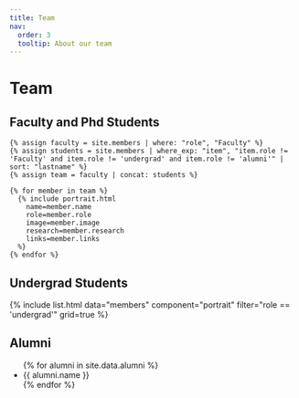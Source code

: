 ```yaml
---
title: Team
nav:
  order: 3
  tooltip: About our team
---
```


# Team


## Faculty and Phd Students

<div class="team-grid-wrapper">
  <div class="team-grid">

    {% assign faculty = site.members | where: "role", "Faculty" %}
    {% assign students = site.members | where_exp: "item", "item.role != 'Faculty' and item.role != 'undergrad' and item.role != 'alumni'" | sort: "lastname" %}
    {% assign team = faculty | concat: students %}

    {% for member in team %}
      {% include portrait.html 
        name=member.name
        role=member.role
        image=member.image
        research=member.research
        links=member.links
      %}
    {% endfor %}

  </div>
</div>


## Undergrad Students

<div class="team-grid-wrapper">
  {% include list.html data="members" component="portrait" filter="role == 'undergrad'" grid=true %}
</div>

## Alumni

<ul class="alumni-list">
  {% for alumni in site.data.alumni %}
    <li>{{ alumni.name }}</li>
  {% endfor %}
</ul>

